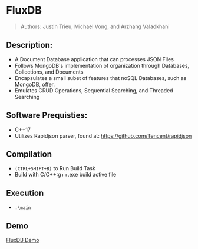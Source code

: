 # FluxDB
> Authors: Justin Trieu, Michael Vong, and Arzhang Valadkhani

## Description: 
- A Document Database application that can processes JSON Files
- Follows MongoDB's implementation of organization through Databases, Collections, and Documents
- Encapsulates a small subet of features that noSQL Databases, such as MongoDB, offer. 
- Emulates CRUD Operations, Sequential Searching, and Threaded Searching

## Software Prequisties:

- C++17
- Utilizes Rapidjson parser, found at: https://github.com/Tencent/rapidjson

## Compilation

- ``(CTRL+SHIFT+B)`` to Run Build Task 
- Build with C/C++:g++.exe build active file

## Execution

- ``.\main``

## Demo
[FluxDB Demo](https://www.youtube.com/watch?v=rXmA7K-qKHE)
